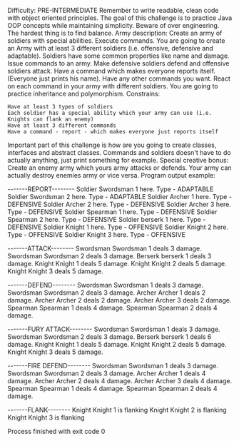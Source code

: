 Difficulty: PRE-INTERMEDIATE
Remember to write readable, clean code with object oriented principles. The goal of this challenge is to practice Java OOP concepts while maintaining simplicity. Beware of over engineering. The hardest thing is to find balance.
Army description:
Create an army of soldiers with special abilities. Execute commands. You are going to create an Army with at least 3 different soldiers (i.e. offensive, defensive and adaptable). Soldiers have some common properties like name and damage. Issue commands to an army. Make defensive soldiers defend and offensive soldiers attack. Have a command which makes everyone reports itself. (Everyone just prints his name). Have any other commands you want. React on each command in your army with different soldiers. You are going to practice inheritance and polymorphism.
Constrains:

    Have at least 3 types of soldiers
    Each soldier has a special ability which your army can use (i.e. Knights can flank an enemy)
    Have at least 3 different commands
    Have a command - report - which makes everyone just reports itself

Important part of this challenge is how are you going to create classes, interfaces and abstract classes. Commands and soldiers doesn't have to do actually anything, just print something for example. Special creative bonus: Create an enemy army which yours army attacks or defends. Your army can actually destroy enemies army or vice versa. Program output example:

-------REPORT--------
Soldier Swordsman 1 here. Type - ADAPTABLE
Soldier Swordsman 2 here. Type - ADAPTABLE
Soldier Archer 1 here. Type - DEFENSIVE
Soldier Archer 2 here. Type - DEFENSIVE
Soldier Archer 3 here. Type - DEFENSIVE
Soldier Spearman 1 here. Type - DEFENSIVE
Soldier Spearman 2 here. Type - DEFENSIVE
Soldier berserk 1 here. Type - DEFENSIVE
Soldier Knight 1 here. Type - OFFENSIVE
Soldier Knight 2 here. Type - OFFENSIVE
Soldier Knight 3 here. Type - OFFENSIVE


-------ATTACK--------
Swordsman Swordsman 1 deals 3 damage.
Swordsman Swordsman 2 deals 3 damage.
Berserk berserk 1 deals 3 damage.
Knight Knight 1 deals 5 damage.
Knight Knight 2 deals 5 damage.
Knight Knight 3 deals 5 damage.


-------DEFEND--------
Swordsman Swordsman 1 deals 3 damage.
Swordsman Swordsman 2 deals 3 damage.
Archer Archer 1 deals 2 damage.
Archer Archer 2 deals 2 damage.
Archer Archer 3 deals 2 damage.
Spearman Spearman 1 deals 4 damage.
Spearman Spearman 2 deals 4 damage.


-------FURY ATTACK--------
Swordsman Swordsman 1 deals 3 damage.
Swordsman Swordsman 2 deals 3 damage.
Berserk berserk 1 deals 6 damage.
Knight Knight 1 deals 5 damage.
Knight Knight 2 deals 5 damage.
Knight Knight 3 deals 5 damage.


-------FIRE DEFEND--------
Swordsman Swordsman 1 deals 3 damage.
Swordsman Swordsman 2 deals 3 damage.
Archer Archer 1 deals 4 damage.
Archer Archer 2 deals 4 damage.
Archer Archer 3 deals 4 damage.
Spearman Spearman 1 deals 4 damage.
Spearman Spearman 2 deals 4 damage.


-------FLANK--------
Knight Knight 1 is flanking
Knight Knight 2 is flanking
Knight Knight 3 is flanking

Process finished with exit code 0
